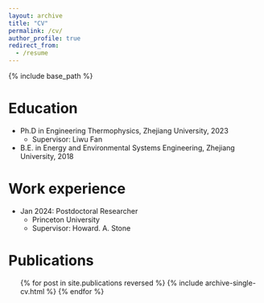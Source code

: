 ```yaml
---
layout: archive
title: "CV"
permalink: /cv/
author_profile: true
redirect_from:
  - /resume
---
```


{% include base_path %}

Education
======
* Ph.D in Engineering Thermophysics, Zhejiang University, 2023
  * Supervisor: Liwu Fan
* B.E. in Energy and Environmental Systems Engineering, Zhejiang University, 2018

Work experience
======
* Jan 2024: Postdoctoral Researcher
  * Princeton University
  * Supervisor: Howard. A. Stone


Publications
======
  <ul>{% for post in site.publications reversed %}
    {% include archive-single-cv.html %}
  {% endfor %}</ul>
  

